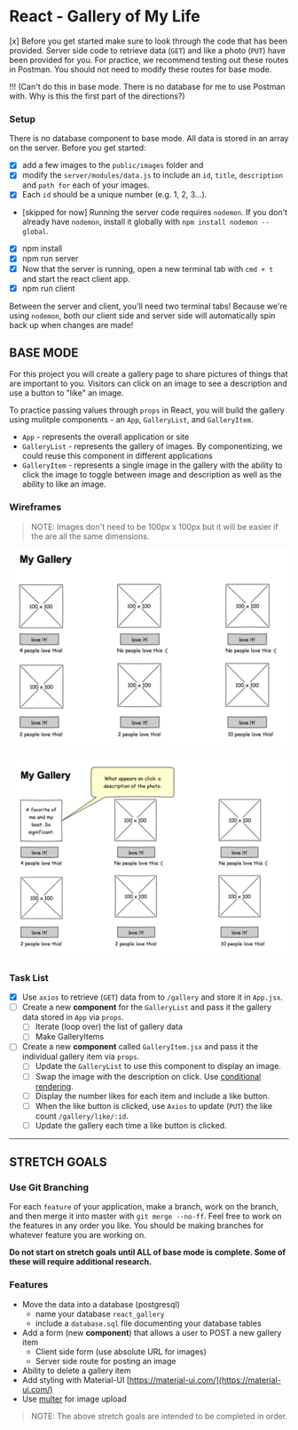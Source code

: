 # React - Gallery of My Life

[x] Before you get started make sure to look through the code that has been provided. Server side code to retrieve data (`GET`) and like a photo (`PUT`) have been provided for you. For practice, we recommend testing out these routes in Postman. You should not need to modify these routes for base mode. 

!!! (Can't do this in base mode. There is no database for me to use Postman with. Why is this the first part of the directions?)

### Setup

There is no database component to base mode. All data is stored in an array on the server. Before you get started: 
- [x] add a few images to the `public/images` folder and 
- [x] modify the `server/modules/data.js` to include an `id`, `title`, `description` and `path for` each of your images. 
- [x] Each `id` should be a unique number (e.g. 1, 2, 3...).

- [skipped for now] Running the server code requires `nodemon`. If you don't already have `nodemon`, install it globally with `npm install nodemon --global`.

- [x] npm install
- [x] npm run server
- [x] Now that the server is running, open a new terminal tab with `cmd + t` and start the react client app.
- [x] npm run client

Between the server and client, you'll need two terminal tabs! Because we're using `nodemon`, both our client side and server side will automatically spin back up when changes are made!

## BASE MODE

For this project you will create a gallery page to share pictures of things that are important to you. Visitors can click on an image to see a description and use a button to "like" an image. 

To practice passing values through `props` in React, you will build the gallery using mulitple components - an `App`, `GalleryList`, and `GalleryItem`.

- `App` - represents the overall application or site 
- `GalleryList` - represents the gallery of images. By componentizing, we could reuse this component in different applications
- `GalleryItem` - represents a single image in the gallery with the ability to click the image to toggle between image and description as well as the ability to like an image.

### Wireframes

> NOTE: Images don't need to be 100px x 100px but it will be easier if the are all the same dimensions.

![mockup one](wireframes/first-mockup.png)

![mockup two](wireframes/second-mockup.png)

### Task List
- [x] Use `axios` to retrieve (`GET`) data from to `/gallery` and store it in `App.jsx`.
- [ ] Create a new **component** for the `GalleryList` and pass it the gallery data stored in `App` via `props`.
    - [ ] Iterate (loop over) the list of gallery data
    - [ ] Make GalleryItems
- [ ] Create a new **component** called `GalleryItem.jsx` and pass it the individual gallery item via `props`. 
    - [ ] Update the `GalleryList` to use this component to display an image.
    - [ ] Swap the image with the description on click. Use [conditional rendering](https://reactjs.org/docs/conditional-rendering.html).
    - [ ] Display the number likes for each item and include a like button.
    - [ ] When the like button is clicked, use `Axios` to update (`PUT`) the like count `/gallery/like/:id`.
    - [ ] Update the gallery each time a like button is clicked.

-------------------------------------

## STRETCH GOALS

### Use Git Branching

For each `feature` of your application, make a branch, work on the branch, and then merge it into master with `git merge --no-ff`. Feel free to work on the features in any order you like. You should be making branches for whatever feature you are working on.

**Do not start on stretch goals until ALL of base mode is complete. Some of these will require additional research.**

### Features

- Move the data into a database (postgresql)
    - name your database `react_gallery`
    - include a `database.sql` file documenting your database tables
- Add a form (new **component**) that allows a user to POST a new gallery item
  - Client side form (use absolute URL for images)
  - Server side route for posting an image
- Ability to delete a gallery item
- Add styling with Material-UI [https://material-ui.com/](https://material-ui.com/)
- Use [multer](https://github.com/expressjs/multer) for image upload 

> NOTE: The above stretch goals are intended to be completed in order.
